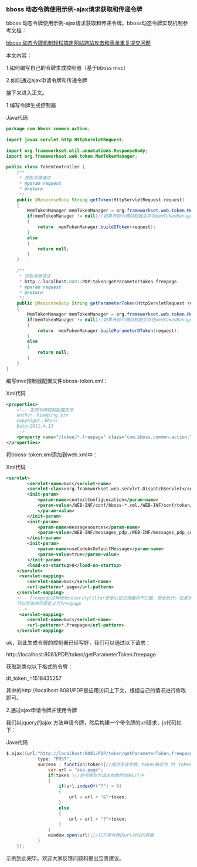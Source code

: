 ### bboss 动态令牌使用示例-ajax请求获取和传递令牌

bboss 动态令牌使用示例-ajax请求获取和传递令牌。bboss动态令牌实现机制参考文档：

[bboss 动态令牌机制轻松搞定网站跨站攻击和表单重复提交问题](http://yin-bp.iteye.com/blog/1662594)

本文内容：

1.如何编写自己的令牌生成控制器（基于bboss mvc）

2.如何通过ajax申请令牌和传递令牌

接下来进入正文。

1.编写令牌生成控制器

Java代码

```java
package com.bboss.common.action;  
  
import javax.servlet.http.HttpServletRequest;  
  
import org.frameworkset.util.annotations.ResponseBody;  
import org.frameworkset.web.token.MemTokenManager;  
  
public class TokenController {  
    /** 
     * 获取令牌请求 
     * @param request 
     * @return 
     */  
    public @ResponseBody String getToken(HttpServletRequest request)  
    {  
        MemTokenManager memTokenManager = org.frameworkset.web.token.MemTokenManagerFactory.getMemTokenManagerNoexception();  
        if(memTokenManager != null)//如果开启令牌机制就会存在memTokenManager对象，否则不存在  
        {  
            return  memTokenManager.buildDToken(request);  
        }  
        else  
        {  
            return null;  
        }  
    }  
      
    /** 
     * 获取令牌请求 
     * http://localhost:8081/PDP/token/getParameterToken.freepage 
     * @param request 
     * @return 
     */  
    public @ResponseBody String getParameterToken(HttpServletRequest request)  
    {  
        MemTokenManager memTokenManager = org.frameworkset.web.token.MemTokenManagerFactory.getMemTokenManagerNoexception();  
        if(memTokenManager != null)//如果开启令牌机制就会存在memTokenManager对象，否则不存在  
        {  
            return  memTokenManager.buildParameterDToken(request);  
        }  
        else  
        {  
            return null;  
        }  
    }  
}  
```

编写mvc控制器配置文件bboss-token.xml：

Xml代码 

```xml
<properties>  
    <!-- 生成令牌控制配置文件  
    author：biaoping.yin  
    CopyRight：bboss  
    Date:2011.4.13  
    -->  
    <property name="/token/*.freepage" class="com.bboss.common.action.TokenController" />  
</properties>  
```

将bboss-token.xml添加到web.xml中：

Xml代码 

```xml
<servlet>  
        <servlet-name>mvc</servlet-name>  
        <servlet-class>org.frameworkset.web.servlet.DispatchServlet</servlet-class>  
        <init-param>  
            <param-name>contextConfigLocation</param-name>  
            <param-value>/WEB-INF/conf/bboss-*.xml,/WEB-INF/conf/token/bboss-token.xml  
            </param-value>  
        </init-param>  
        <init-param>  
            <param-name>messagesources</param-name>  
            <param-value>/WEB-INF/messages_pdp,/WEB-INF/messages_pdp_common,/WEB-INF/conf/appbom/messages_appbom</param-value>  
        </init-param>  
        <init-param>  
            <param-name>useCodeAsDefaultMessage</param-name>  
            <param-value>true</param-value>  
        </init-param>  
        <load-on-startup>0</load-on-startup>  
    </servlet>  
     <servlet-mapping>  
        <servlet-name>mvc</servlet-name>  
        <url-pattern>*.page</url-pattern>  
    </servlet-mapping>  
    <!-- freepage这种地址securityFilter安全认证过流器将不拦截，安全放行，如果无需任何会话信息  
    可以将请求后缀定义为freepage  
     -->  
     <servlet-mapping>  
        <servlet-name>mvc</servlet-name>  
        <url-pattern>*.freepage</url-pattern>  
    </servlet-mapping>  
```

ok，到此生成令牌的控制器已经写好，我们可以通过以下请求：

http://localhost:8081/PDP/token/getParameterToken.freepage

获取到类似以下格式的令牌：

dt_token_=1518435257 

其中的http://localhost:8081/PDP是应用访问上下文，根据自己的情况进行修改即可。

2.通过ajax申请令牌并使用令牌

我们以jquery的ajax 方法申请令牌，然后构建一个带令牌的url请求，js代码如下：

Java代码

```java
$.ajax({url:"http://localhost:8081/PDP/token/getParameterToken.freepage", //指定申请令牌的url  
            type: "POST",  
            success : function(token){//成功申请令牌，token格式为_dt_token_=1518435257  
                var url = "aaa.page";  
                if(token )//将令牌作为请求参数附加到url中  
                {  
                    if(url.indexOf("?") > 0)  
                    {  
                        url = url + "&"+token;  
                    }  
                    else  
                    {  
                        url = url + "?"+token;  
                    }  
                }  
                window.open(url);//打开带令牌的url对应的页面  
            }  
    });  
```

示例到此完毕。欢迎大家反馈问题和提出宝贵建议。